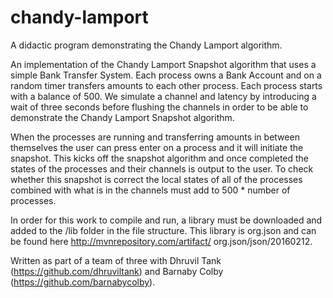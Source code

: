 # chandy-lamport
A didactic program demonstrating the Chandy Lamport algorithm.

An implementation of the Chandy Lamport Snapshot algorithm that uses a simple Bank Transfer System. Each process owns a Bank Account and on a random timer transfers amounts to each other process. Each process starts with a balance of 500. We simulate a channel and latency by introducing a wait of three seconds before flushing the channels in order to be able to demonstrate the Chandy Lamport Snapshot algorithm.

When the processes are running and transferring amounts in between themselves the user can press enter on a process and it will initiate the snapshot. This kicks off the snapshot algorithm and once completed the states of the processes and their channels is output to the user. To check whether this snapshot is correct the local states of all of the processes combined with what is in the channels must add to 500 * number of processes.

In order for this work to compile and run, a library must be downloaded and added to the /lib folder in the file structure. This library is org.json and can be found here http://mvnrepository.com/artifact/ org.json/json/20160212.

Written as part of a team of three with Dhruvil Tank (https://github.com/dhruviltank) and Barnaby Colby (https://github.com/barnabycolby).
